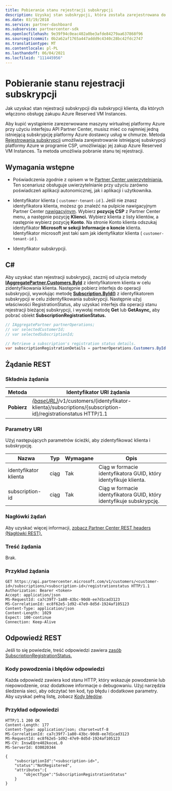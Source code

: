 ```yaml
---
title: Pobieranie stanu rejestracji subskrypcji
description: Uzyskaj stan subskrypcji, która została zarejestrowana do użycia z Azure Reserved VM Instances.
ms.date: 03/19/2018
ms.service: partner-dashboard
ms.subservice: partnercenter-sdk
ms.openlocfilehash: 9e39f94c0eac402a0be3afde84279aa637868f96
ms.sourcegitcommit: 0b2a62af1765a447addd9c4340c28bc42fdc2747
ms.translationtype: MT
ms.contentlocale: pl-PL
ms.lasthandoff: 06/04/2021
ms.locfileid: "111445956"
---
```

# <a name="get-subscription-registration-status"></a>Pobieranie stanu rejestracji subskrypcji

Jak uzyskać stan rejestracji subskrypcji dla subskrypcji klienta, dla których włączono obsługę zakupu Azure Reserved VM Instances.

Aby kupić wystąpienie zarezerwowane maszyny wirtualnej platformy Azure przy użyciu interfejsu API Partner Center, musisz mieć co najmniej jedną istniejącą subskrypcję platformy Azure dostawcy usług w chmurze. Metoda [Rejestrowania subskrypcji](register-a-subscription.md) umożliwia zarejestrowanie istniejącej subskrypcji platformy Azure w programie CSP, umożliwiając jej zakup Azure Reserved VM Instances. Ta metoda umożliwia pobranie stanu tej rejestracji.

## <a name="prerequisites"></a>Wymagania wstępne

- Poświadczenia zgodnie z opisem w te [Partner Center uwierzytelniania.](partner-center-authentication.md) Ten scenariusz obsługuje uwierzytelnianie przy użyciu zarówno poświadczeń aplikacji autonomicznej, jak i aplikacji i użytkownika.

- Identyfikator klienta ( `customer-tenant-id` ). Jeśli nie znasz identyfikatora klienta, możesz go znaleźć na pulpicie nawigacyjnym Partner Center [nawigacyjnym](https://partner.microsoft.com/dashboard). Wybierz **pozycję CSP** z Partner Center menu, a następnie pozycję **Klienci.** Wybierz klienta z listy klientów, a następnie wybierz pozycję **Konto**. Na stronie Konto klienta odszukaj identyfikator **Microsoft w** **sekcji Informacje o koncie** klienta. Identyfikator microsoft jest taki sam jak identyfikator klienta ( `customer-tenant-id` ).

- Identyfikator subskrypcji.

## <a name="c"></a>C\#

Aby uzyskać stan rejestracji subskrypcji, zacznij od użycia metody [**IAggregatePartner.Customers.ById**](/dotnet/api/microsoft.store.partnercenter.customers.icustomercollection.byid) z identyfikatorem klienta w celu zidentyfikowania klienta. Następnie pobierz interfejs do operacji subskrypcji, wywołując metodę [**Subscription.ById()**](/dotnet/api/microsoft.store.partnercenter.subscriptions.isubscriptioncollection.byid) z identyfikatorem subskrypcji w celu zidentyfikowania subskrypcji. Następnie użyj właściwości RegistrationStatus, aby uzyskać interfejs dla operacji stanu rejestracji bieżącej subskrypcji, i wywołaj metodę **Get** lub **GetAsync,** aby pobrać obiekt **SubscriptionRegistrationStatus.**

``` csharp
// IAggregatePartner partnerOperations;
// var selectedCustomerId;
// var selectedSubscriptionId;

// Retrieve a subscription's registration status details.
var subscriptionRegistrationDetails = partnerOperations.Customers.ById(selectedCustomerId).Subscriptions.ById(selectedSubscriptionId).RegistrationStatus.Get();
```

## <a name="rest-request"></a>Żądanie REST

### <a name="request-syntax"></a>Składnia żądania

| Metoda    | Identyfikator URI żądania                                                                                                                        |
|-----------|------------------------------------------------------------------------------------------------------------------------------------|
| **Pobierz**  | [*{baseURL}*](partner-center-rest-urls.md)/v1/customers/{identyfikator-klienta}/subscriptions/{subscription-id}/registrationstatus HTTP/1.1 |

### <a name="uri-parameters"></a>Parametry URI

Użyj następujących parametrów ścieżki, aby zidentyfikować klienta i subskrypcję.

| Nazwa                    | Typ       | Wymagane | Opis                                                   |
|-------------------------|------------|----------|---------------------------------------------------------------|
| identyfikator klienta             | ciąg     | Tak      | Ciąg w formacie identyfikatora GUID, który identyfikuje klienta.         |
| subscription-id         | ciąg     | Tak      | Ciąg w formacie identyfikatora GUID, który identyfikuje subskrypcję.     |

### <a name="request-headers"></a>Nagłówki żądań

Aby uzyskać więcej informacji, [zobacz Partner Center REST headers (Nagłówki REST).](headers.md)

### <a name="request-body"></a>Treść żądania

Brak.

### <a name="request-example"></a>Przykład żądania

```http
GET https://api.partnercenter.microsoft.com/v1/customers/<customer-id>/subscriptions/<subscription-id>/registrationstatus HTTP/1.1
Authorization: Bearer <token>
Accept: application/json
MS-RequestId: ca7c39f7-1a80-43bc-90d8-ee7d1cad3123
MS-CorrelationId: ec8f62e5-1d92-47e9-8d5d-1924af105123
Content-Type: application/json
Content-Length: 1029
Expect: 100-continue
Connection: Keep-Alive
```

## <a name="rest-response"></a>Odpowiedź REST

Jeśli to się powiedzie, treść odpowiedzi zawiera [zasób SubscriptionRegistrationStatus.](subscription-resources.md#subscriptionregistrationstatus)

### <a name="response-success-and-error-codes"></a>Kody powodzenia i błędów odpowiedzi

Każda odpowiedź zawiera kod stanu HTTP, który wskazuje powodzenie lub niepowodzenie, oraz dodatkowe informacje o debugowaniu. Użyj narzędzia śledzenia sieci, aby odczytać ten kod, typ błędu i dodatkowe parametry. Aby uzyskać pełną listę, zobacz [Kody błędów](error-codes.md).

### <a name="response-example"></a>Przykład odpowiedzi

```http
HTTP/1.1 200 OK
Content-Length: 177
Content-Type: application/json; charset=utf-8
MS-CorrelationId: ca7c39f7-1a80-43bc-90d8-ee7d1cad3123
MS-RequestId: ec8f62e5-1d92-47e9-8d5d-1924af105123
MS-CV: InswEQre402koceL.0
MS-ServerId: 030020344

{
    "subscriptionId":"<subscription-id>",
    "status":"NotRegistered",
    "attributes":{
        "objectType":"SubscriptionRegistrationStatus"
    }
}
```
